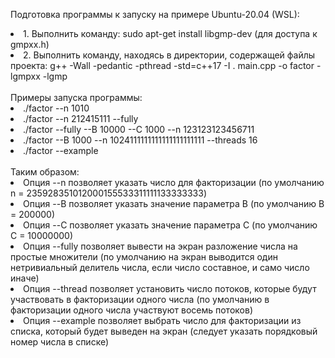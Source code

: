 Подготовка программы к запуску на примере Ubuntu-20.04 (WSL): </br>
<li> 1. Выполнить команду: sudo apt-get install libgmp-dev (для доступа к gmpxx.h) </li>
<li> 2. Выполнить команду, находясь в директории, содержащей файлы проекта: g++ -Wall -pedantic -pthread -std=c++17 -I . main.cpp -o factor -lgmpxx -lgmp </li>
</br>
Примеры запуска программы:
<li> ./factor --n 1010 </li>
<li> ./factor --n 212415111 --fully </li>
<li> ./factor --fully --B 10000 --C 1000 --n 123123123456711 </li>
<li> ./factor --B 1000 --n 1024111111111111111111111 --threads 16 </li>
<li> ./factor --example </li>
</br>
Таким образом:
<li> Опция --n позволяет указать число для факторизации (по умолчанию n = 235928351012000155533311111133333333) </li>
<li> Опция --B позволяет указать значение параметра B (по умолчанию B = 200000) </li>
<li> Опция --C позволяет указать значение параметра C (по умолчанию C = 10000000) </li>
<li> Опция --fully позволяет вывести на экран разложение числа на простые множители (по умолчанию на экран выводится один нетривиальный делитель числа, если число составное, и само число иначе) </li>
<li> Опция --thread позволяет установить число потоков, которые будут участвовать в факторизации одного числа (по умолчанию в факторизации одного числа участвуют восемь потоков) </li>
<li> Опция --example позволяет выбрать число для факторизации из списка, который будет выведен на экран (следует указать порядковый номер числа в списке) </li> 
